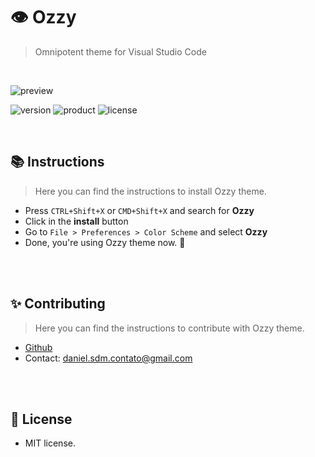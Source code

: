 # 👁 Ozzy
> Omnipotent theme for Visual Studio Code

<br>

![preview](https://i.imgur.com/k7DjuUg.png)

![version](https://img.shields.io/badge/VERSION-1.0.2-brightgreen.svg?style=for-the-badge)
![product](https://img.shields.io/badge/VSCODE-1.48.0-purple.svg?style=for-the-badge)
![license](https://img.shields.io/badge/LICENSE-MIT-blue.svg?style=for-the-badge)

<br>

## 📚 Instructions
> Here you can find the instructions to install Ozzy theme. 

* Press `CTRL+Shift+X` or `CMD+Shift+X` and search for **Ozzy**
* Click in the **install** button
* Go to `File > Preferences > Color Scheme` and select **Ozzy**
* Done, you're using Ozzy theme now. 🤩

<br><br>

## ✨ Contributing
> Here you can find the instructions to contribute with Ozzy theme.

* [Github](https://github.com/oppsec/Ozzy)
* Contact: daniel.sdm.contato@gmail.com

<br><br>

## 📄 License
- MIT license.
